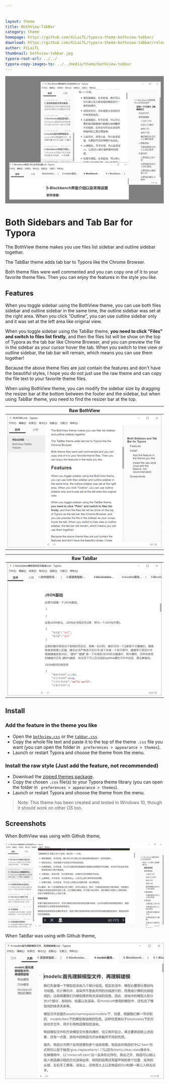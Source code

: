 ```yaml
---


layout: theme
title: BothView-TabBar
category: theme
homepage: https://github.com/XiLaiTL/typora-theme-bothview-tabbar/
download: https://github.com/XiLaiTL/typora-theme-bothview-tabbar/releases/download/v0.0.1/typora-theme-bothview-tabbar.zip
author: XiLaiTL
thumbnail: bothview-tabbar.jpg
typora-root-url: ../../
typora-copy-images-to: ../../media/theme/bothview-tabbar
---
```


![header](/media/thumbnail/bothview-tabbar.jpg)

# Both Sidebars and Tab Bar for Typora
The BothView theme makes you use files list sidebar and outline sidebar together.

The TabBar theme adds tab bar to Typora like the Chrome Browser.

Both theme files were well commented and you can copy one of it to your favorite theme files. Then you can enjoy the features in the style you like.

## Features
When you toggle sidebar using the BothView theme, you can use both files sidebar and outline sidebar in the same time, the outline sidebar was set at the right area. When you click "Outline", you can use outline sidebar only and it was set at the left area like original view.

When you toggle sidebar using the TabBar theme, **you need to click "Files" and switch to files list firstly**, and then the files list will be show on the top of Typora as the tab bar like Chrome Browser, and you can preview the file in the sidebar as your cursor hover the tab. When you switch to tree view or outline sidebar, the tab bar will remain, which means you can use them together! 

Because the above theme files are just contain the features and don't have the beautiful styles, I hope you do not just use the raw theme and can copy the file text to your favorite theme files. 

When using BothView theme, you can modify the sidebar size by dragging the  resizer bar at the bottom between the footer and the sidebar, but when using TabBar theme, you need to find the resizer bar at the top.


|                         Raw BothView                         |
| :----------------------------------------------------------: |
| ![Raw BothView when toggling sidebar](/media/theme/bothview-tabbar/bothview.png) |

|                          Raw TabBar                          |
| :----------------------------------------------------------: |
| ![Raw TabBar when toggling sidebar](/media/theme/bothview-tabbar/tabbar.png) |



## Install

### Add the feature in the theme you like

- Open the [`bothview.css`](https://raw.githubusercontent.com/XiLaiTL/typora-theme-bothview-tabbar/main/bothview.css) or the [`tabbar.css`](https://raw.githubusercontent.com/XiLaiTL/typora-theme-bothview-tabbar/main/tabbar.css)
- Copy the whole file text and paste it to the top of the theme `.css` file you want (you can open the folder in ` preferences > appearance > themes`).
- Launch or restart Typora and choose the theme from the menu.

### Install the raw style (Just add the feature, not recommended)

- Download the [zipped themes package](https://github.com/XiLaiTL/typora-theme-bothview-tabbar/releases/download/v0.0.1/typora-theme-bothview-tabbar.zip).
- Copy the chosen `.css` file(s) to your Typora theme library (you can open the folder in ` preferences > appearance > themes`).
- Launch or restart Typora and choose the theme from the menu.



> Note: This theme has been created and tested in Windows 10, though it should work on other OS too.
>

## Screenshots

When BothView was using with Github theme, 

![using-with-Github-theme](/media/theme/bothview-tabbar/github-theme-with-bothview.png)

When TabBar was using with Github theme, 

![using-with-Github-theme](/media/theme/bothview-tabbar/github-theme-with-tabbar.png)




